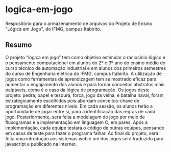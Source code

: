 # logica-em-jogo
Respositório para o armazenamento de arquivos do Projeto de Ensino "Lógica em Jogo", do IFMG, campus Itabirito.

## Resumo
O projeto “lógica em jogo” tem como objetivo estimular o raciocínio lógico e o pensamento computacional em alunos do 2º e 3º ano do ensino médio do curso técnico de automação industrial e em alunos dos primeiros semestres do curso de Engenharia elétrica do IFMG, campus Itabirito. A utilização de jogos como ferramentas de aprendizagem tem se mostrado eficaz para aumentar o engajamento dos alunos e para tornar conceitos abstratos mais palpáveis, como é o caso da lógica de programação. Os jogos deste projeto: pedra, papel e tesoura, forca, jogo da velha, e batalha naval, foram estrategicamente escolhidos pois abordam conceitos-chave de programação em diferentes níveis. Em cada sessão, os alunos terão a oportunidade de jogar entre si, para a identificação das regras de cada jogo. Posteriormente, será feita a modelagem do jogo por meio de fluxogramas e a implementação em linguagem C, em pares. Após a implementação,  cada equipe testará o código de outras equipes, pensando em casos de teste para fazer o programa falhar. Ao final do projeto, será feita uma introdução aos sistemas web e um dos jogos será traduzido para javascript e publicado na internet.
